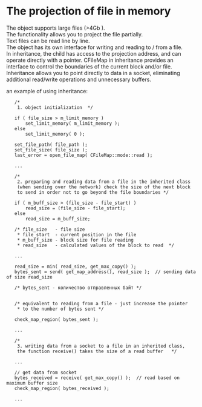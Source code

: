 # The projection of file in memory

The object supports large files (>4Gb ).  
The functionality allows you to project the file partially.  
Text files can be read line by line.  
The object has its own interface for writing and reading to / from a file.  
In inheritance, the child has access to the projection address, and can  
operate directly with a pointer. CFileMap in inheritance provides an  
interface to control the boundaries of the current block and/or file.  
Inheritance allows you to point directly to data in a socket, eliminating  
additional read/write operations and unnecessary buffers.

an example of using inheritance:
```
   /*
    1. object initialization  */
	
   if ( file_size > m_limit_memory )   
       set_limit_memory( m_limit_memory );	   
   else   
       set_limit_memory( 0 );
	   
   set_file_path( file_path );   
   set_file_size( file_size );   
   last_error = open_file_map( CFileMap::mode::read );
   
   ...
   
   /*   
    2. preparing and reading data from a file in the inherited class 	
	(when sending over the network) check the size of the next block 	   
	to send in order not to go beyond the file boundaries */
	   
   if ( m_buff_size > (file_size - file_start) )   
       read_size = (file_size - file_start);	   
   else   
       read_size = m_buff_size;
	   
   /* file_size   - file size   
    * file_start  - current position in the file	
    * m_buff_size - block size for file reading	
    * read_size   - calculated values of the block to read  */
	
   ...
   
   read_size = min( read_size, get_max_copy() );   
   bytes_sent = send( get_map_address(), read_size );  // sending data of size read_size
   
   /* bytes_sent - количество отправленных байт */   
  
  
   /* equivalent to reading from a file - just increase the pointer    
    * to the number of bytes sent */
	
   check_map_region( bytes_sent );
   
   ...
   
   /*   
    3. writing data from a socket to a file in an inherited class, 	
	the function receive() takes the size of a read buffer   */
	
   ...
   
   // get data from socket   
   bytes_received = receive( get_max_copy() );  // read based on maximum buffer size   
   check_map_region( bytes_received );
   
   ...
 ```  